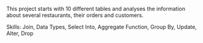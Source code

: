 This project starts with 10 different tables and analyses the information about several restaurants, their orders and customers.

Skills: Join, Data Types, Select Into, Aggregate Function, Group By, Update, Alter, Drop

